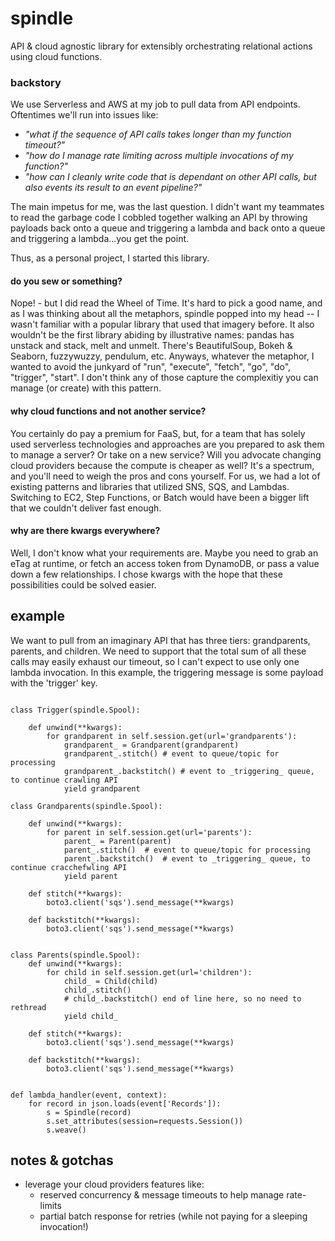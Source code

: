 # spindle

API & cloud agnostic library for extensibly orchestrating relational actions using cloud functions.

### backstory

We use Serverless and AWS at my job to pull data from API endpoints. Oftentimes we'll run into issues like:
- *"what if the sequence of API calls takes longer than my function timeout?"* 
- *"how do I manage rate limiting across multiple invocations of my function?"*
- *"how can I cleanly write code that is dependant on other API calls, but also events its result to an event pipeline?"*

The main impetus for me, was the last question. I didn't want my teammates to read the garbage code I cobbled together walking an API by throwing payloads back onto a queue and triggering a lambda and back onto a queue and triggering a lambda...you get the point.

Thus, as a personal project, I started this library.

#### do you sew or something?

Nope! - but I did read the Wheel of Time. It's hard to pick a good name, and as I was thinking about all the metaphors, spindle popped into my head -- I wasn't familiar with a popular library that used that imagery before. It also wouldn't be the first library abiding by illustrative names: pandas has unstack and stack, melt and unmelt. There's BeautifulSoup, Bokeh & Seaborn, fuzzywuzzy, pendulum, etc. Anyways, whatever the metaphor, I wanted to avoid the junkyard of "run", "execute", "fetch", "go", "do", "trigger", "start". I don't think any of those capture the complexitiy you can manage (or create) with this pattern. 

#### why cloud functions and not another service?

You certainly do pay a premium for FaaS, but, for a team that has solely used serverless technologies and approaches are you prepared to ask them to manage a server? Or take on a new service?  Will you advocate changing cloud providers because the compute is cheaper as well? It's a spectrum, and you'll need to weigh the pros and cons yourself. For us, we had a lot of existing patterns and libraries that utilized SNS, SQS, and Lambdas. Switching to EC2, Step Functions, or Batch would have been a bigger lift that we couldn't deliver fast enough.

#### why are there kwargs everywhere?

Well, I don't know what your requirements are. Maybe you need to grab an eTag at runtime, or fetch an access token from DynamoDB, or pass a value down a few relationships. I chose kwargs with the hope that these possibilities could be solved easier.

## example

We want to pull from an imaginary API that has three tiers: grandparents, parents, and children. We need to support that the total sum of all these calls may easily exhaust our timeout, so I can't expect to use only one lambda invocation. In this example, the triggering message is some payload with the 'trigger' key.

```

class Trigger(spindle.Spool):

    def unwind(**kwargs):
        for grandparent in self.session.get(url='grandparents'):
            grandparent_ = Grandparent(grandparent)
            grandparent_.stitch() # event to queue/topic for processing
            grandparent_.backstitch() # event to _triggering_ queue, to continue crawling API
            yield grandparent

class Grandparents(spindle.Spool):

    def unwind(**kwargs):
        for parent in self.session.get(url='parents'):
            parent_ = Parent(parent)
            parent_.stitch()  # event to queue/topic for processing
            parent_.backstitch()  # event to _triggering_ queue, to continue cracchefwling API
            yield parent

    def stitch(**kwargs):
        boto3.client('sqs').send_message(**kwargs)

    def backstitch(**kwargs):
        boto3.client('sqs').send_message(**kwargs)


class Parents(spindle.Spool):
    def unwind(**kwargs):
        for child in self.session.get(url='children'):
            child_ = Child(child)
            child_.stitch()
            # child_.backstitch() end of line here, so no need to rethread
            yield child_

    def stitch(**kwargs):
        boto3.client('sqs').send_message(**kwargs)

    def backstitch(**kwargs):
        boto3.client('sqs').send_message(**kwargs)


def lambda_handler(event, context):
    for record in json.loads(event['Records']):
        s = Spindle(record)
        s.set_attributes(session=requests.Session())
        s.weave()

```

## notes & gotchas
- leverage your cloud providers features like:
  - reserved concurrency & message timeouts to help manage rate-limits
  - partial batch response for retries (while not paying for a sleeping invocation!)
